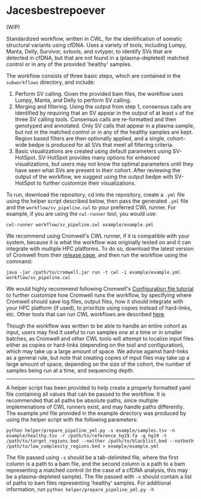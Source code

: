 # Jacesbestrepoever
(WIP)

Standardized workflow, written in CWL, for the identification of somatic structural variants using cfDNA. Uses a variety of tools, including Lumpy, Manta, Delly, Survivor, svtools, and svtyper, to identify SVs that are detected in cfDNA, but that are not found in a (plasma-depleted) matched control or in any of the provided 'healthy' samples.

The workflow consists of three basic steps, which are contained in the `subworkflows` directory, and include:
 1. Perform SV calling. Given the provided bam files, the workflow uses Lumpy, Manta, and Delly to perform SV calling.
 2. Merging and filtering. Using the output from step 1, consensus calls are identified by requiring that an SV appear in the output of at least `x` of the three SV calling tools. Consensus calls are re-formatted and then genotyped and annotated. Only SV calls that appear in a plasma sample, but not in the matched control or in any of the healthy samples are kept. Region based filters are then optionally applied, and a single, cohort-wide bedpe is produced for all SVs that meet all filtering criteria.
 3. Basic visualizations are created using default parameters using SV-HotSpot. SV-HotSpot provides many options for enhanced visualizations, but users may not know the optimal parameters until they have seen what SVs are present in their cohort. After reviewing the output of the workflow, we suggest using the output bedpe with SV-HotSpot to further customize their visualizations. 

To run, download the repository, cd into the repository, create a `.yml` file using the helper script described below, then pass the generated `.yml` file and the `workflow/sv_pipeline.cwl` to your preferred CWL runner. For example, if you are using the `cwl-runner` tool, you would use:

```
cwl-runner workflow/sv_pipeline.cwl example/example.yml
```

We recommend using Cromwell's CWL runner, if it is compatible with your system, because it is what the workflow was originally tested on and it can integrate with multiple HPC platforms. To do so, download the latest version of Cromwell from their [release page](https://github.com/broadinstitute/cromwell/releases), and then run the workflow using the command:

```
java -jar /path/to/cromwell.jar run -t cwl -i example/example.yml workflow/sv_pipeline.cwl
```

We would highly recommend following Cromwell's [Configuration file tutorial](https://cromwell.readthedocs.io/en/stable/tutorials/ConfigurationFiles/) to further customize how Cromwell runs the workflow, by specifying where Cromwell should save log files, output files, how it should integrate with your HPC platform (if used), to prioritize using copies instead of hard-links, etc. Other tools that can run CWL workflows are described [here](https://www.commonwl.org/).

Though the workflow was written to be able to handle an entire cohort as input, users may find it useful to run samples one at a time or in smaller batches, as Cromwell and other CWL tools will attempt to localize input files either as copies or hard-links (depending on the tool and configuration), which may take up a large amount of space. We advise against hard-links as a general rule, but note that creating copies of input files may take up a large amount of space, depending on the size of the cohort, the number of samples being run at a time, and sequencing depth.

---

A helper script has been provided to help create a properly formatted yaml file containing all values that can be passed to the workflow. It is recommended that all paths be absolute paths, since multiple implemenations of CWL runners exist, and may handle paths differently. The example.yml file provided in the example directory was produced by using the helper script with the following parameters:

```
python helper/prepare_pipeline_yml.py -s example/samples.tsv -n example/healthy.tsv -r /path/to/reference_hg19.fa -g hg19 -t /path/to/target_regions.bed --neither /path/to/blacklist.bed --notboth /path/to/low_complexity_regions.bed > example/example.yml
```

The file passed using `-s` should be a tab-delimited file, where the first column is a path to a bam file, and the second column is a path to a bam representing a matched control (in the case of a cfDNA analysis, this may be a plasma-depleted sample). The file passed with `-n` should contain a list of paths to bam files representing 'healthy' samples. For additional information, run `python helper/prepare_pipeline_yml.py -h`

